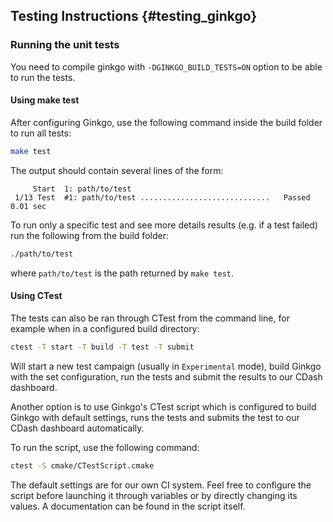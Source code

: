 Testing Instructions                            {#testing_ginkgo}
-------------------------------------
### Running the unit tests
You need to compile ginkgo with `-DGINKGO_BUILD_TESTS=ON` option to be able to
run the tests. 

#### Using make test
After configuring Ginkgo, use the following command inside the build folder to run all tests:

```sh
make test
```

The output should contain several lines of the form:

```
     Start  1: path/to/test
 1/13 Test  #1: path/to/test .............................   Passed    0.01 sec
```

To run only a specific test and see more details results (e.g. if a test failed)
run the following from the build folder:

```sh
./path/to/test
```

where `path/to/test` is the path returned by `make test`.


#### Using CTest 
The tests can also be ran through CTest from the command line, for example when
in a configured build directory:

```sh 
ctest -T start -T build -T test -T submit
```

Will start a new test campaign (usually in `Experimental` mode), build Ginkgo
with the set configuration, run the tests and submit the results to our CDash
dashboard.


Another option is to use Ginkgo's CTest script which is configured to build
Ginkgo with default settings, runs the tests and submits the test to our CDash
dashboard automatically.

To run the script, use the following command:

```sh
ctest -S cmake/CTestScript.cmake
```

The default settings are for our own CI system. Feel free to configure the
script before launching it through variables or by directly changing its values.
A documentation can be found in the script itself.
